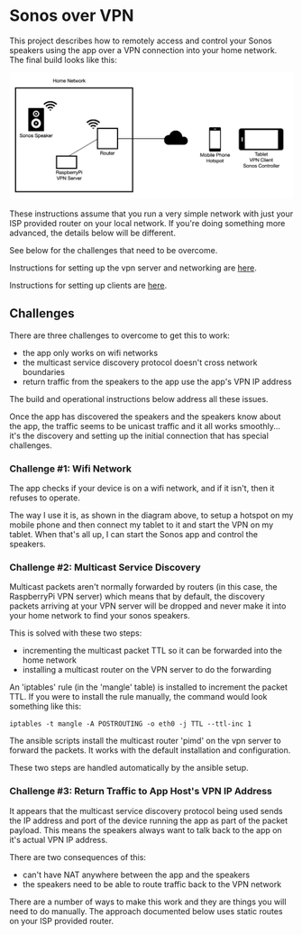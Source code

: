 # Sonos over VPN

This project describes how to remotely access and control your Sonos speakers using the app over a VPN 
connection into your home network. The final build looks like this:

![Network Diagram](docs/sonos-vpn.png)

These instructions assume that you run a very simple network with just your ISP provided router on your local
network. If you're doing something more advanced, the details below will be different.

See below for the challenges that need to be overcome. 

Instructions for setting up the vpn server and networking are [here](docs/server-and-network.md).

Instructions for setting up clients are [here](docs/client-setup.md).

## Challenges

There are three challenges to overcome to get this to work:

* the app only works on wifi networks
* the multicast service discovery protocol doesn't cross network boundaries
* return traffic from the speakers to the app use the app's VPN IP address

The build and operational instructions below address all these issues.

Once the app has discovered the speakers and the speakers know about the app, the traffic seems to be
unicast traffic and it all works smoothly... it's the discovery and setting up the initial connection
that has special challenges.

### Challenge #1: Wifi Network

The app checks if your device is on a wifi network, and if it isn't, then it refuses to operate.

The way I use it is, as shown in the diagram above, to setup a hotspot on my mobile phone and then connect 
my tablet to it and start the VPN on my tablet. When that's all up, I can start the Sonos app and control 
the speakers.

### Challenge #2: Multicast Service Discovery 

Multicast packets aren't normally forwarded by routers (in this case, the RaspberryPi VPN server) which 
means that by default, the discovery packets arriving at your VPN server will be dropped and never make it 
into your home network to find your sonos speakers.

This is solved with these two steps:

* incrementing the multicast packet TTL so it can be forwarded into the home network
* installing a multicast router on the VPN server to do the forwarding

An 'iptables' rule (in the 'mangle' table) is installed to increment the packet TTL. If you were to install
the rule manually, the command would look something like this:

    iptables -t mangle -A POSTROUTING -o eth0 -j TTL --ttl-inc 1

The ansible scripts install the multicast router 'pimd' on the vpn server to forward the packets. 
It works with the default installation and configuration.

These two steps are handled automatically by the ansible setup.

### Challenge #3: Return Traffic to App Host's VPN IP Address

It appears that the multicast service discovery protocol being used sends the IP address and port of 
the device running the app as part of the packet payload. This means the speakers always want to talk 
back to the app on it's actual VPN IP address.

There are two consequences of this:

* can't have NAT anywhere between the app and the speakers
* the speakers need to be able to route traffic back to the VPN network

There are a number of ways to make this work and they are things you will need to do manually. The approach
documented below uses static routes on your ISP provided router.

